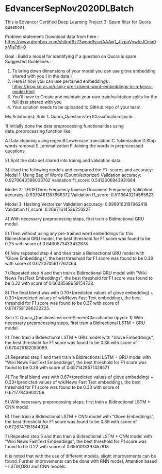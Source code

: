# EdvancerSepNov2020DLBatch
This is  Edvancer Certified Deep Learning Project 3: Spam filter for Quora questions

Problem statement:
Download data from here : https://www.dropbox.com/sh/kpf9z73woodfssv/AAAw1_JIzpuVvwteJCma0xMla?dl=0

Goal : Build a model for identifying if a question on Quora is spam 
Suggested Guidelines : 
1. To bring down dimensions of your model you can use glove embedding shared with you ( in the data )
2. Here is how you can use pertained embeddings : https://blog.keras.io/using-pre-trained-word-embeddings-in-a-keras-model.html
3. You'll have to Create and maintain your own train/validation splits for the full data shared with you 
4. Your solution needs to be uploaded to GitHub repo of your team.

My Solution(s):
Soln 1: Quora_QuestionsTextClassification.ipynb:

1).Initially done the data preprocessing functionalities using data_preprocessing function like:

A.Data cleaning using regex
B.Lowercase translation
C.Tokenization
D.Stop words removal
E.Lemmatization
F.Joining the  words in preprocessed questions

2).Split the data set shared into trainig and validation data.

3).Used the following models and compared the F1- scores and accuracy:
  Model 1: Using Bag of Words (CountVectorizer)
    Validation accuracy:  0.9270640598003762
    Validation f1_score:  0.5412606943931684
    
  Model 2: TFIDF(Term Frequency Inverse Document Frequency)
    Validation accuracy:  0.9379461357656372
    Validation f1_score:  0.5113643214565623
    
  Model 3: Hashing Vectorizer 
    Validation accuracy:  0.8969163197962418
    Validation f1_score:  0.26971614536250227

4).With necessary preprocessing steps, first train a Bidirectional GRU model. 

5).Then without using any pre-trained word embeddings for this Bidirectional GRU model, 
the best threshold for F1 score was found to be 0.25 with score of 0.6400573433432678.

6).Now repeated step 4 and then train a Bidirectional GRU model with "Glove Embeddings",
the best threshold for F1 score was found to be 0.38 with score of 0.6723705617762464.

7).Repeated step 4 and then train a Bidirectional GRU model with  "Wiki News FastText Embeddings",
the best threshold for F1 score was found to be 0.32 with score of 0.6638568959154738.

8).The final blend was with 0.70*(predicted values of glove embedding) + 0.30*(predicted values of wikiNews Fast Text embedding),
the best threshold for F1 score was found to be 0.37 with score of 0.6747581286232235.

Soln 2: Quora_QuestionsInsincereSincereClassification.ipynb:
1).With necessary preprocessing steps, first train a Bidirectional LSTM + GRU  model.

2).Then train a Bidirectional LSTM + GRU model with "Glove Embeddings",
the best threshold for F1 score was found to be 0.38 with score of 0.670425182053089.

3).Repeated step 1 and then train a Bidirectional LSTM + GRU model with  "Wiki News FastText Embeddings",
the best threshold for F1 score was found to be 0.29 with score of 0.6571428571428571

4).The final blend was with 0.67*(predicted values of glove embedding) + 0.33*(predicted values of wikiNews Fast Text embedding),
the best threshold for F1 score was found to be 0.33 with score of 0.67177843900206.

5).With necessary preprocessing steps, first train a Bidirectional LSTM + CNN  model.

6).Then train a Bidirectional LSTM + CNN model with "Glove Embeddings",
the best threshold for F1 score was found to be 0.39 with score of 0.6726747151844924.

7).Repeated step 5 and then train a Bidirectional LSTM + CNN model with  "Wiki News FastText Embeddings",
the best threshold for F1 score was found to be 0.22 with score of 0.6551013397457918

It is noted that with the use of different models, slight improvements can be found.
Further improvements can be done with RNN model, Attention based - LSTM,GRU and CNN models.
